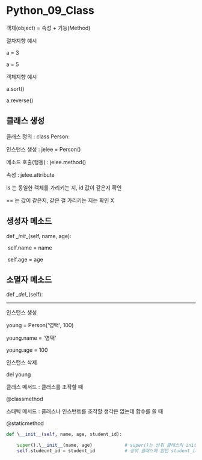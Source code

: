 # Python_09_Class



객체(object) = 속성 + 기능(Method)



절차지향 예시

a = 3

a = 5



객체지향 예시

a.sort()

a.reverse()



## 클래스 생성

클래스 정의 : class Person:

인스턴스 생성 :  jelee = Person()

메소드 호출(행동) : jelee.method()

속성 : jelee.attribute



is 는 동일한 객체를 가리키는 지, id 값이 같은지 확인

== 는 값이 같은지, 같은 걸 가리키는 지는 확인 X



## 생성자 메소드

def \__init__(self, name, age):

​		self.name = name

​		self.age = age



## 소멸자 메소드

def \__del__(self):



---



인스턴스 생성

young = Person('영택', 100)

young.name = '영택'

young.age = 100



인스턴스 삭제

del young



클래스 메서드 : 클래스를 조작할 때

@classmethod



스태틱 메서드 : 클래스나 인스턴트를 조작할 생각은 없는데 함수를 쓸 때

@staticmethod



```python
def \__init__(self, name, age, student_id):

	super().\__init__(name, age) 			# super()는 상위 클래스의 init 값을 불러옴. 단, 현재 클래스에 새로운 값 쓰면 덮어쓸 수 있음
	self.studeunt_id = student_id			# 상위 클래스에 없던 student_id 추가
```

